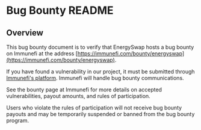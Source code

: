 # Bug Bounty README

## Overview

This bug bounty document is to verify that EnergySwap hosts a bug bounty on Immunefi at the address [https://immunefi.com/bounty/energyswap](https://immunefi.com/bounty/energyswap).

If you have found a vulnerability in our project, it must be submitted through [Immunefi's platform](https://immunefi.com/). Immunefi will handle bug bounty communications.

See the bounty page at Immunefi for more details on accepted vulnerabilities, payout amounts, and rules of participation.

Users who violate the rules of participation will not receive bug bounty payouts and may be temporarily suspended or banned from the bug bounty program.